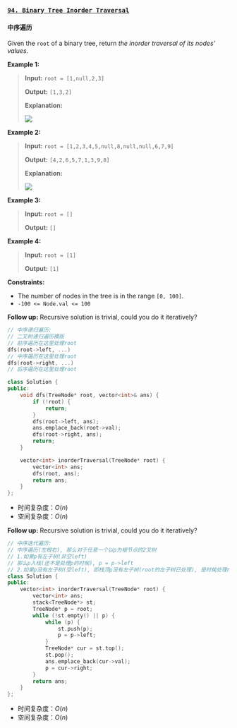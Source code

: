 ### **[`94. Binary Tree Inorder Traversal`](https://leetcode.cn/problems/binary-tree-inorder-traversal/description/)**

#### 中序遍历
Given the `root` of a binary tree, return _the inorder traversal of its nodes' values_.

**Example 1:**
> **Input:** `root = [1,null,2,3]`
>
> **Output:** `[1,3,2]`
>
> **Explanation:**
>
> ![](https://assets.leetcode.com/uploads/2024/08/29/screenshot-2024-08-29-202743.png)
>

**Example 2:**
> **Input:** `root = [1,2,3,4,5,null,8,null,null,6,7,9]`
>
> **Output:** `[4,2,6,5,7,1,3,9,8]`
>
> **Explanation:**
>
> ![](https://assets.leetcode.com/uploads/2024/08/29/tree_2.png)
>

**Example 3:**
> **Input:** `root = []`
>
> **Output:** `[]`
>

**Example 4:**
> **Input:** `root = [1]`
>
> **Output:** `[1]`
> 

**Constraints:**
-   The number of nodes in the tree is in the range `[0, 100]`.
-   `-100 <= Node.val <= 100`

**Follow up:** Recursive solution is trivial, could you do it iteratively?

```cpp
// 中序递归遍历:
// 二叉树递归遍历模版
// 前序遍历在这里处理root
dfs(root->left, ...)
// 中序遍历在这里处理root
dfs(root->right, ...)
// 后序遍历在这里处理root

class Solution {
public:
    void dfs(TreeNode* root, vector<int>& ans) {
        if (!root) {
            return;
        }
        dfs(root->left, ans);
        ans.emplace_back(root->val);
        dfs(root->right, ans);
        return;
    }

    vector<int> inorderTraversal(TreeNode* root) {
        vector<int> ans;
        dfs(root, ans);
        return ans;    
    }
};
```

* 时间复杂度：$O(n)$
* 空间复杂度：$O(n)$

**Follow up:** Recursive solution is trivial, could you do it iteratively?

```cpp
// 中序迭代遍历:
// 中序遍历(左根右), 那么对于任意一个以p为根节点的2叉树
// 1.如果p有左子树(非空left)
// 那么p入栈(还不是处理p的时候), p = p->left
// 2.如果p没有左子树(空left), 即栈顶p没有左子树(root的左子树已处理), 是时候处理root, p = root->right 
class Solution {
public:
    vector<int> inorderTraversal(TreeNode* root) {
        vector<int> ans;
        stack<TreeNode*> st;
        TreeNode* p = root;
        while (!st.empty() || p) {
            while (p) {
                st.push(p);
                p = p->left;
            }
            TreeNode* cur = st.top();
            st.pop();
            ans.emplace_back(cur->val);
            p = cur->right;
        }
        return ans;    
    }
};
```
* 时间复杂度：$O(n)$
* 空间复杂度：$O(n)$